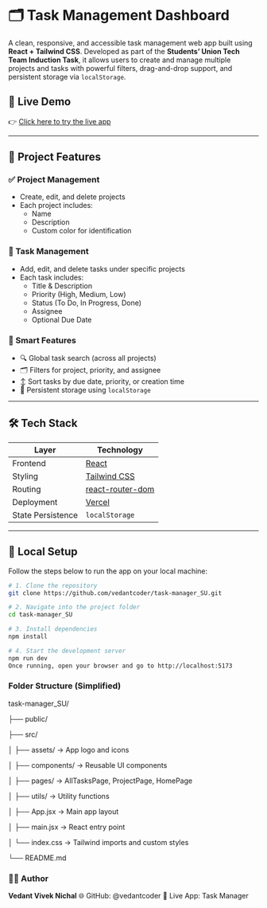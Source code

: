 # 🗂️ Task Management Dashboard

A clean, responsive, and accessible task management web app built using **React + Tailwind CSS**. Developed as part of the **Students’ Union Tech Team Induction Task**, it allows users to create and manage multiple projects and tasks with powerful filters, drag-and-drop support, and persistent storage via `localStorage`.

## 🚀 Live Demo

👉 [Click here to try the live app](https://task-manager-2tphjgsm5-vedantcoders-projects.vercel.app/)

---

## 📁 Project Features

### ✅ Project Management
- Create, edit, and delete projects
- Each project includes:
  - Name
  - Description
  - Custom color for identification

### 📝 Task Management
- Add, edit, and delete tasks under specific projects
- Each task includes:
  - Title & Description
  - Priority (High, Medium, Low)
  - Status (To Do, In Progress, Done)
  - Assignee
  - Optional Due Date

### 🧠 Smart Features
- 🔍 Global task search (across all projects)
- 🗂️ Filters for project, priority, and assignee
- ↕️ Sort tasks by due date, priority, or creation time
- 💾 Persistent storage using `localStorage`

---

## 🛠️ Tech Stack

| Layer            | Technology                            |
|------------------|----------------------------------------|
| Frontend         | [React](https://react.dev)             |
| Styling          | [Tailwind CSS](https://tailwindcss.com)|
| Routing          | [react-router-dom](https://reactrouter.com/en/main) |
| Deployment       | [Vercel](https://vercel.com/)          |
| State Persistence| `localStorage`                         |

---

## 🧪 Local Setup

Follow the steps below to run the app on your local machine:

```bash
# 1. Clone the repository
git clone https://github.com/vedantcoder/task-manager_SU.git

# 2. Navigate into the project folder
cd task-manager_SU

# 3. Install dependencies
npm install

# 4. Start the development server
npm run dev
Once running, open your browser and go to http://localhost:5173
```
### Folder Structure (Simplified)
task-manager_SU/

├── public/

├── src/

│   ├── assets/         → App logo and icons

│   ├── components/     → Reusable UI components

│   ├── pages/          → AllTasksPage, ProjectPage, HomePage

│   ├── utils/          → Utility functions

│   ├── App.jsx         → Main app layout

│   ├── main.jsx        → React entry point

│   └── index.css       → Tailwind imports and custom styles

└── README.md


### 🧑‍💻 Author
**Vedant Vivek Nichal**
🌐 GitHub: @vedantcoder
🔗 Live App: Task Manager
